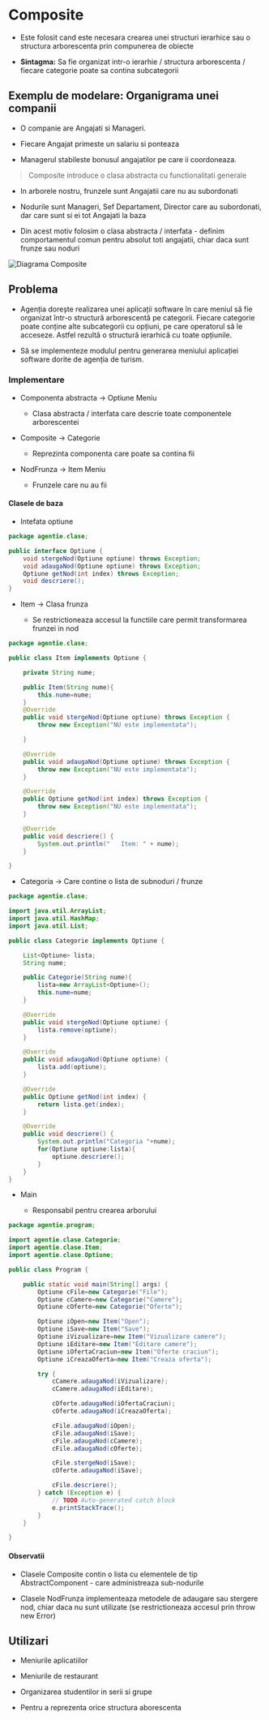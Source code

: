 # Composite

- Este folosit cand este necesara crearea unei structuri ierarhice sau o structura arborescenta prin compunerea de obiecte

- **Sintagma:** Sa fie organizat intr-o ierarhie / structura arborescenta / fiecare categorie poate sa contina subcategorii

## Exemplu de modelare: Organigrama unei companii

- O companie are Angajati si Manageri.

- Fiecare Angajat primeste un salariu si ponteaza

- Managerul stabileste bonusul angajatilor pe care ii coordoneaza.

> Composite introduce o clasa abstracta cu functionalitati generale

- In arborele nostru, frunzele sunt Angajatii care nu au subordonati

- Nodurile sunt Manageri, Sef Departament, Director care au subordonati, dar care sunt si ei tot Angajati la baza

- Din acest motiv folosim o clasa abstracta / interfata - definim comportamentul comun pentru absolut toti angajatii, chiar daca sunt frunze sau noduri

![Diagrama Composite](../img/Diagrama%20Composite.png)

## Problema

- Agenția dorește realizarea unei aplicații software în care meniul să fie organizat într-o structură arborescentă pe categorii. Fiecare categorie poate conține alte subcategorii cu opțiuni, pe care operatorul să le acceseze. Astfel rezultă o structură ierarhică cu toate opțiunile.

- Să se implementeze modulul pentru generarea meniului aplicației software dorite de agenția de turism.

### Implementare

- Componenta abstracta -> Optiune Meniu

  - Clasa abstracta / interfata care descrie toate componentele arborescentei

- Composite -> Categorie

  - Reprezinta componenta care poate sa contina fii

- NodFrunza -> Item Meniu

  - Frunzele care nu au fii

#### Clasele de baza

- Intefata optiune

```java
package agentie.clase;

public interface Optiune {
	void stergeNod(Optiune optiune) throws Exception;
	void adaugaNod(Optiune optiune) throws Exception;
	Optiune getNod(int index) throws Exception;
	void descriere();
}
```

- Item -> Clasa frunza

  - Se restrictioneaza accesul la functiile care permit transformarea frunzei in nod

```java
package agentie.clase;

public class Item implements Optiune {

	private String nume;

	public Item(String nume){
		this.nume=nume;
	}
	@Override
	public void stergeNod(Optiune optiune) throws Exception {
		throw new Exception("NU este implementata");

	}

	@Override
	public void adaugaNod(Optiune optiune) throws Exception {
		throw new Exception("NU este implementata");
	}

	@Override
	public Optiune getNod(int index) throws Exception {
		throw new Exception("NU este implementata");
	}

	@Override
	public void descriere() {
		System.out.println("   Item: " + nume);
	}

}
```

- Categoria -> Care contine o lista de subnoduri / frunze

```java
package agentie.clase;

import java.util.ArrayList;
import java.util.HashMap;
import java.util.List;

public class Categorie implements Optiune {

	List<Optiune> lista;
	String nume;

	public Categorie(String nume){
		lista=new ArrayList<Optiune>();
		this.nume=nume;
	}

	@Override
	public void stergeNod(Optiune optiune) {
		lista.remove(optiune);
	}

	@Override
	public void adaugaNod(Optiune optiune) {
		lista.add(optiune);
	}

	@Override
	public Optiune getNod(int index) {
		return lista.get(index);
	}

	@Override
	public void descriere() {
		System.out.println("Categoria "+nume);
		for(Optiune optiune:lista){
			optiune.descriere();
		}
	}
}
```

- Main

  - Responsabil pentru crearea arborului

```java
package agentie.program;

import agentie.clase.Categorie;
import agentie.clase.Item;
import agentie.clase.Optiune;

public class Program {

	public static void main(String[] args) {
		Optiune cFile=new Categorie("File");
		Optiune cCamere=new Categorie("Camere");
		Optiune cOferte=new Categorie("Oferte");

		Optiune iOpen=new Item("Open");
		Optiune iSave=new Item("Save");
		Optiune iVizualizare=new Item("Vizualizare camere");
		Optiune iEditare=new Item("Editare camere");
		Optiune iOfertaCraciun=new Item("Oferte craciun");
		Optiune iCreazaOferta=new Item("Creaza oferta");

		try {
			cCamere.adaugaNod(iVizualizare);
			cCamere.adaugaNod(iEditare);

			cOferte.adaugaNod(iOfertaCraciun);
			cOferte.adaugaNod(iCreazaOferta);

			cFile.adaugaNod(iOpen);
			cFile.adaugaNod(iSave);
			cFile.adaugaNod(cCamere);
			cFile.adaugaNod(cOferte);

			cFile.stergeNod(iSave);
			cOferte.adaugaNod(iSave);

			cFile.descriere();
		} catch (Exception e) {
			// TODO Auto-generated catch block
			e.printStackTrace();
		}
	}

}
```

#### Observatii

- Clasele Composite contin o lista cu elementele de tip AbstractComponent - care administreaza sub-nodurile

- Clasele NodFrunza implementeaza metodele de adaugare sau stergere nod, chiar daca nu sunt utilizate (se restrictioneaza accesul prin throw new Error)

## Utilizari

- Meniurile aplicatiilor

- Meniurile de restaurant

- Organizarea studentilor in serii si grupe

- Pentru a reprezenta orice structura aborescenta
